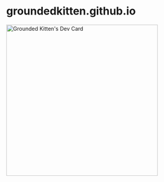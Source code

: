 # groundedkitten.github.io

<a href="https://app.daily.dev/GroundedKitten"><img src="https://api.daily.dev/devcards/45ae413150854620be9458f82b281fef.png?r=a0r" width="400" alt="Grounded Kitten's Dev Card"/></a>
